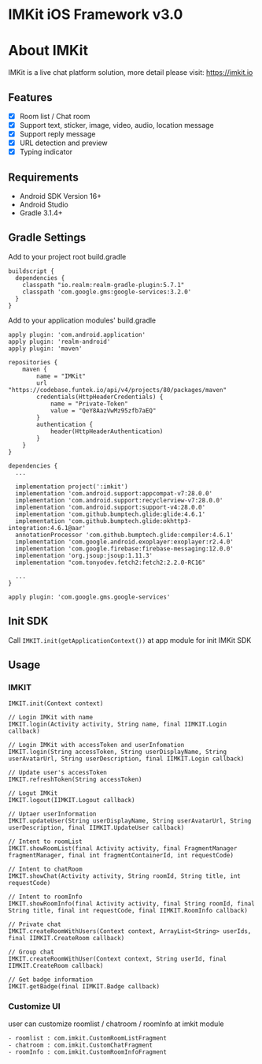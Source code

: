 # IMKit iOS Framework v3.0

# About IMKit
IMKit is a live chat platform solution, more detail please visit: https://imkit.io

## Features
- [x] Room list / Chat room
- [x] Support text, sticker, image, video, audio, location message
- [x] Support reply message
- [x] URL detection and preview
- [x] Typing indicator

## Requirements
- Android SDK Version 16+
- Android Studio
- Gradle 3.1.4+

## Gradle Settings
Add to your project root build.gradle
```
buildscript {
  dependencies {
    classpath "io.realm:realm-gradle-plugin:5.7.1"
    classpath 'com.google.gms:google-services:3.2.0'
  }
}
```

Add to your application modules' build.gradle
```
apply plugin: 'com.android.application'
apply plugin: 'realm-android'
apply plugin: 'maven'

repositories {
    maven {
        name = "IMKit"
        url "https://codebase.funtek.io/api/v4/projects/80/packages/maven"
        credentials(HttpHeaderCredentials) {
            name = "Private-Token"
            value = "QeY8AazVwMz95zfb7aEQ"
        }
        authentication {
            header(HttpHeaderAuthentication)
        }
    }
}

dependencies {
  ...

  implementation project(':imkit')
  implementation 'com.android.support:appcompat-v7:28.0.0'
  implementation 'com.android.support:recyclerview-v7:28.0.0'
  implementation 'com.android.support:support-v4:28.0.0'
  implementation 'com.github.bumptech.glide:glide:4.6.1'
  implementation 'com.github.bumptech.glide:okhttp3-integration:4.6.1@aar'
  annotationProcessor 'com.github.bumptech.glide:compiler:4.6.1'
  implementation 'com.google.android.exoplayer:exoplayer:r2.4.0'
  implementation 'com.google.firebase:firebase-messaging:12.0.0'
  implementation 'org.jsoup:jsoup:1.11.3'
  implementation "com.tonyodev.fetch2:fetch2:2.2.0-RC16"

  ...
}

apply plugin: 'com.google.gms.google-services'
```

## Init SDK
Call `IMKIT.init(getApplicationContext())` at app module for init IMKit SDK

## Usage
### IMKIT
```
IMKIT.init(Context context)

// Login IMKit with name
IMKIT.login(Activity activity, String name, final IIMKIT.Login callback)

// Login IMKit with accessToken and userInfomation
IMKIT.login(String accessToken, String userDisplayName, String userAvatarUrl, String userDescription, final IIMKIT.Login callback)

// Update user's accessToken
IMKIT.refreshToken(String accessToken)

// Logut IMKit
IMKIT.logout(IIMKIT.Logout callback)

// Uptaer userInformation
IMKIT.updateUser(String userDisplayName, String userAvatarUrl, String userDescription, final IIMKIT.UpdateUser callback) 

// Intent to roomList
IMKIT.showRoomList(final Activity activity, final FragmentManager fragmentManager, final int fragmentContainerId, int requestCode)

// Intent to chatRoom
IMKIT.showChat(Activity activity, String roomId, String title, int requestCode)

// Intent to roomInfo
IMKIT.showRoomInfo(final Activity activity, final String roomId, final String title, final int requestCode, final IIMKIT.RoomInfo callback)

// Private chat
IMKIT.createRoomWithUsers(Context context, ArrayList<String> userIds, final IIMKIT.CreateRoom callback)

// Group chat
IMKIT.createRoomWithUser(Context context, String userId, final IIMKIT.CreateRoom callback)

// Get badge information
IMKIT.getBadge(final IIMKIT.Badge callback)
```

### Customize UI
user can customize roomlist / chatroom / roomInfo at imkit module
```
- roomlist : com.imkit.CustomRoomListFragment
- chatroom : com.imkit.CustomChatFragment
- roomInfo : com.imkit.CustomRoomInfoFragment
```
